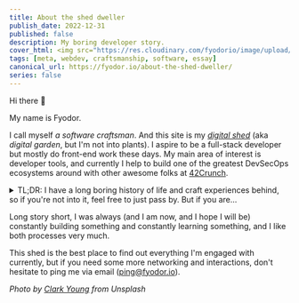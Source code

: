 ```yaml
---
title: About the shed dweller
publish_date: 2022-12-31
published: false
description: My boring developer story.
cover_html: <img src="https://res.cloudinary.com/fyodorio/image/upload/w_1000,h_420,c_fill,g_auto,q_auto,f_auto/v1672322897/clark-young-fQxMGkYXqFU-unsplash_o3eyfh.jpg" alt="cover" />
tags: [meta, webdev, craftsmanship, software, essay]
canonical_url: https://fyodor.io/about-the-shed-dweller/
series: false
---
```


Hi there 👋

My name is Fyodor.

I call myself _a software craftsman_. And this site is my _[digital shed](https://fyodor.io/turning-my-abandoned-blog-into-a-digital-shed/)_ (aka _digital garden_, but I'm not into plants). I aspire to be a full-stack developer but mostly do front-end work these days. My main area of interest is developer tools, and currently I help to build one of the greatest DevSecOps ecosystems around with other awesome folks at [42Crunch](https://42crunch.com/).

<details>

<summary>TL;DR: I have a long boring history of life and craft experiences behind, so if you're not into it, feel free to just pass by. But if you are...</summary>

I started to learn programming in primary school. I was fascinated with computers though I got my first personal one only when I went to university.

It were the years of floppy discs, mostly 3½-inch. My high school teacher used punch cards for her class notes and our test assignments.

My main motivation first was the communication with the computers. Then later, when I got deeper into maths and physics, the challenges, and problem solving were keeping my blood burning.

As I mentioned already, I didn't have a machine to practice programming at, so I did that only in classes, or on a paper sheet at home. Probably this enigmatic format of learning allowed me to do things that were boring for others and win school programming competitions for high-schoolers when I went to middle school yet.

The languages were Basic and Turbo Pascal, of course. The first was a magic creature. The second was a powerful beast. I never did something really cool with them, as I see it now, but I solved numerous puzzles and applied mathematical tests.

So I never had a doubt about what kind of degree should I pursue. But destiny shifted my way from CS to the dark side of more hardcode engineering. But on this wrong (as I understood later) road I met with my old passion very often: CS course, applied programming and scripting for 3D modelling, macros for spreadsheet data processing, hobbyist websites, and so on.

When the number of times a day I nostalgically thought about programming at my job became too high, I decided to come back to this guilty pleasure of mine.

I started freelancing part-time, and doing occasional side hustles for my growing network of software acquaintances. And fell deeper and deeper in love with software development, and the GUI part of it specifically.

At some point I said to myself it worth the risk and changed my petroleum engineering career (mostly did 3D modelling and data processing at this time) to software engineering. And never looked back.

I always loved computers and treated them with respect. By the time I got my first one, I was able to disassemble and assemble it back with my eyes shut, because I loved reading books about PCs and PC magazines (it was a thing these days). And during my engineering days I always set up my working machine so as I was able to go to the moon with it installed on my ship. I had a lot of shell scripts for automation, several Linux distros installed simultaneously (on top of Windows of course). But funny how software development taught me to value seamless experience and focus on *things that you do* instead of *what you do it with*. So at some day I tried my wife's MacBook and understood that maybe I'm getting old, but I love the experience of using the machine just to work and not to set thing up, fix and fine-tune the system behaviour. That's when I probably became a professional software developer instead of a computer geek.

As I love the visual part of software, I was always engaged in UI/UX development more than anything else which means HTML, CSS, JS, TS and everything that's in between and around. I even practiced CSS art and animation and loved the creative part of it a lot. But at the same time, at different stages of my career I played with Java, C#, C, Objective-C and Swift, Elm, Lua, Lisps, and much more. I still plan to come back to developing my own bootstrap C compiler...

But no matter what people say, front-end development is quite complex and sophisticated in itself, I never fail at finding new challenges at my job and new ways to improve my craft. Some funny things I participated in are:

* ERP for Pentagon with business-modelling and whiteboarding modules inside
* Swiss-army-knife-like marketing tool for SME with all the conventional bells and whistles and even profile picture cropping
* Slack and Jira killer (which eventually committed suicide)
* And many other decent citizens of the software world along with weird outcasts and heathens

Currently, I practice my craft of full-stack web development with focus on UI/UX and smooth BE/FE interactions.

I love to:

* Enhance DX with modern tools and practices including sane automation flows
* Develop slick micro animations and micro interactions for web applications seamlessly enriching user experience 
* Refactor complex codebases to make them simpler and easier to work with
* Build things from scratch with minimal set of tools
* Get deeper into the way things work and write comprehensive documentation about it
* Learn new ways of solving problems and practice new approaches to software development (which actually always come back to old good practices under the hood)
* Mentor younger folks when I can be useful

In the nearest future I plan to:

* Build my own developer tool allowing to seamlessly protect software from internal and external vulnerabilities (which is a huge pain these days both for enterprise development and for OSS)
* Build a 2D game with my sons to learn this side of development world a bit more, teach kids to code, and just to have some family fun
* Build this shed in a way that will be welcoming both for myself (to meditate in my own practical way) and for accidental visitors

</details>

Long story short, I was always (and I am now, and I hope I will be) constantly building something and constantly learning something, and I like both processes very much.

This shed is the best place to find out everything I'm engaged with currently, but if you need some more networking and interactions, don't hesitate to ping me via email ([ping@fyodor.io](mailto:ping@fyodor.io)).

_Photo by [Clark Young](https://unsplash.com/@cbyoung) from Unsplash_